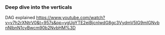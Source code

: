 ### Deep dive into the verticals

<!-- https://defi-learning.org/f22
 -->
DAG explained
https://www.youtube.com/watch?v=v7h2rXNtrV0&t=957s&pp=ygUpYTE2eiBjcnlwdG8gc3VydmV5IG9mIGNvbnNlbnN1cyBwcm90b2NvbHM%3D